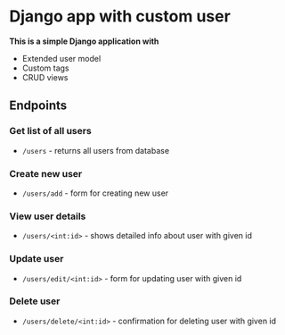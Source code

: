 # Django app with custom user
**This is a simple Django application with**

* Extended user model
* Custom tags
* CRUD views

## Endpoints

### Get list of all users
* `/users` - returns all users from database

### Create new user
* `/users/add` - form for creating new user

### View user details
* `/users/<int:id>` - shows detailed info about user with given id

### Update user
* `/users/edit/<int:id>` - form for updating user with given id

### Delete user
* `/users/delete/<int:id>` - confirmation for deleting user with given id
